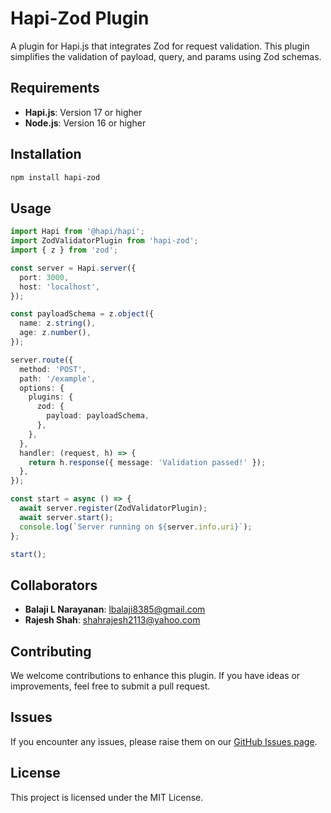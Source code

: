 # Hapi-Zod Plugin

A plugin for Hapi.js that integrates Zod for request validation. This plugin simplifies the validation of payload, query, and params using Zod schemas.

## Requirements

- **Hapi.js**: Version 17 or higher
- **Node.js**: Version 16 or higher

## Installation

```bash
npm install hapi-zod
```

## Usage

```typescript
import Hapi from '@hapi/hapi';
import ZodValidatorPlugin from 'hapi-zod';
import { z } from 'zod';

const server = Hapi.server({
  port: 3000,
  host: 'localhost',
});

const payloadSchema = z.object({
  name: z.string(),
  age: z.number(),
});

server.route({
  method: 'POST',
  path: '/example',
  options: {
    plugins: {
      zod: {
        payload: payloadSchema,
      },
    },
  },
  handler: (request, h) => {
    return h.response({ message: 'Validation passed!' });
  },
});

const start = async () => {
  await server.register(ZodValidatorPlugin);
  await server.start();
  console.log(`Server running on ${server.info.uri}`);
};

start();
```

## Collaborators

- **Balaji L Narayanan**: [lbalaji8385@gmail.com](mailto:lbalaji8385@gmail.com)
- **Rajesh Shah**: [shahrajesh2113@yahoo.com](mailto:shahrajesh2113@yahoo.com)

## Contributing

We welcome contributions to enhance this plugin. If you have ideas or improvements, feel free to submit a pull request.

## Issues

If you encounter any issues, please raise them on our [GitHub Issues page](https://github.com/balaji8385/hapi-zod/issues).

## License

This project is licensed under the MIT License.